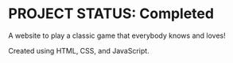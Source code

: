 # PROJECT STATUS: Completed

A website to play a classic game that everybody knows and loves! 

Created using HTML, CSS, and JavaScript.
